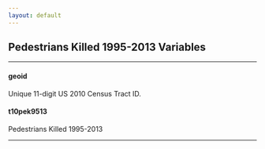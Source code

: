 ```yaml
---
layout: default
---
```


## Pedestrians Killed 1995-2013 Variables

---

#### **geoid**
Unique 11-digit US 2010 Census Tract ID.


#### **t10pek9513**
Pedestrians Killed 1995-2013

---

